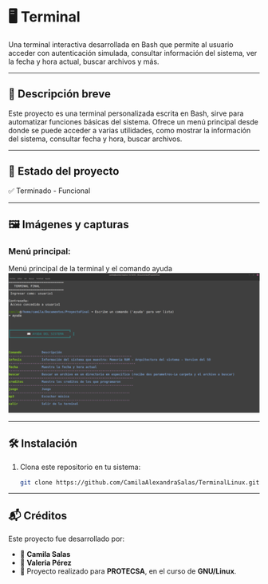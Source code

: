 # 🖥️ Terminal

Una terminal interactiva desarrollada en Bash que permite al usuario acceder con autenticación simulada, consultar información del sistema, ver la fecha y hora actual, buscar archivos y más.

---

## 📌 Descripción breve

Este proyecto es una terminal personalizada escrita en Bash, sirve para automatizar funciones básicas del sistema. Ofrece un menú principal desde donde se puede acceder a varias utilidades, como mostrar la información del sistema, consultar fecha y hora, buscar archivos.

---

## 🚧 Estado del proyecto

✅ Terminado - Funcional  

---

## 🖼️ Imágenes y capturas

### Menú principal:
Menú principal de la terminal y el comando ayuda
![alt text](imagenes/image.png)

---

## 🛠️ Instalación

1. Clona este repositorio en tu sistema:
   ```bash
   git clone https://github.com/CamilaAlexandraSalas/TerminalLinux.git

---

## 📬 Créditos

Este proyecto fue desarrollado por:

- 👤 **Camila Salas**  
- 👤 **Valeria Pérez**  
- 🏫 Proyecto realizado para **PROTECSA**, en el curso de **GNU/Linux**.